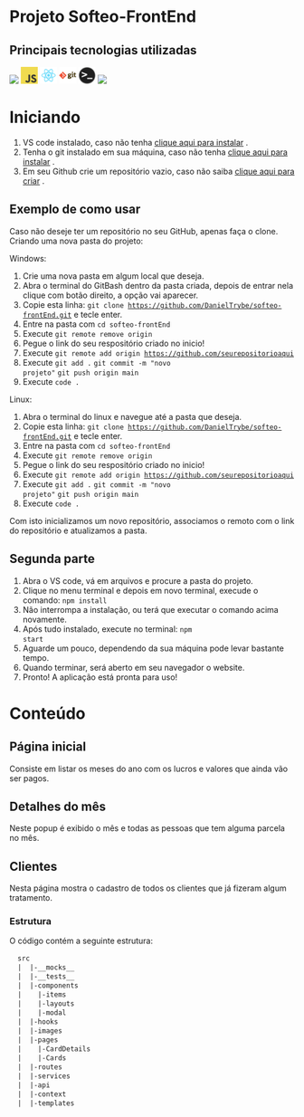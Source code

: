 # Projeto Softeo-FrontEnd

## Principais tecnologias utilizadas

<code><img height="30" src="https://bognarjunior.files.wordpress.com/2018/09/typescript.png"></code>
<code><img height="30" src="https://raw.githubusercontent.com/github/explore/80688e429a7d4ef2fca1e82350fe8e3517d3494d/topics/javascript/javascript.png"></code>
<code><img height="30" src="https://raw.githubusercontent.com/github/explore/80688e429a7d4ef2fca1e82350fe8e3517d3494d/topics/react/react.png"></code>
<code><img height="30" src="https://raw.githubusercontent.com/github/explore/80688e429a7d4ef2fca1e82350fe8e3517d3494d/topics/git/git.png"></code>
<code><img height="30" src="https://raw.githubusercontent.com/github/explore/80688e429a7d4ef2fca1e82350fe8e3517d3494d/topics/terminal/terminal.png"></code>
<code><img height="30" src="https://v4.mui.com/static/logo.png"></code>

# Iniciando

1. VS code instalado, caso não tenha <a href="https://code.visualstudio.com/download">clique aqui para instalar</a> .
2. Tenha o git instalado em sua máquina, caso não tenha <a href="https://git-scm.com/book/en/v2/Getting-Started-Installing-Git">clique aqui para instalar</a> .
3. Em seu Github crie um repositório vazio, caso não saiba <a href="https://docs.github.com/pt/get-started/quickstart/create-a-repo">clique aqui para criar</a> .

## Exemplo de como usar

Caso não deseje ter um repositório no seu GitHub, apenas faça o clone.
Criando uma nova pasta do projeto:

Windows:

1. Crie uma nova pasta em algum local que deseja.
2. Abra o terminal do GitBash dentro da pasta criada, depois de entrar nela clique com botão direito, a opção vai aparecer.
3. Copie esta linha: <code>git clone https://github.com/DanielTrybe/softeo-frontEnd.git</code> e tecle enter.
4. Entre na pasta com <code>cd softeo-frontEnd</code>
5. Execute <code>git remote remove origin</code>
6. Pegue o link do seu respositório criado no inicio!
7. Execute <code>git remote add origin https://github.com/seurepositorioaqui</code>
8. Execute <code>git add .</code> <code>git commit -m "novo projeto"</code> <code>git push origin main</code>
9. Execute <code>code .</code>

Linux:

1. Abra o terminal do linux e navegue até a pasta que deseja.
2. Copie esta linha: <code>git clone https://github.com/DanielTrybe/softeo-frontEnd.git</code> e tecle enter.
3. Entre na pasta com <code>cd softeo-frontEnd</code>
4. Execute <code>git remote remove origin</code>
5. Pegue o link do seu respositório criado no inicio!
6. Execute <code>git remote add origin https://github.com/seurepositorioaqui</code>
7. Execute <code>git add .</code> <code>git commit -m "novo projeto"</code> <code>git push origin main</code>
8. Execute <code>code .</code>

Com isto inicializamos um novo repositório, associamos o remoto com o link do repositório e atualizamos a pasta.

## Segunda parte

1. Abra o VS code, vá em arquivos e procure a pasta do projeto.
2. Clique no menu terminal e depois em novo terminal, execude o comando: <code>npm install</code>
3. Não interrompa a instalação, ou terá que executar o comando acima novamente.
4. Após tudo instalado, execute no terminal: <code>npm start</code>
5. Aguarde um pouco, dependendo da sua máquina pode levar bastante tempo.
6. Quando terminar, será aberto em seu navegador o website.
7. Pronto! A aplicação está pronta para uso!

# Conteúdo

## Página inicial

Consiste em listar os meses do ano com os lucros e valores que ainda vão ser pagos.

## Detalhes do mês

Neste popup é exibido o mês e todas as pessoas que tem alguma parcela no mês.

## Clientes

Nesta página mostra o cadastro de todos os clientes que já fizeram algum tratamento.

### Estrutura

O código contém a seguinte estrutura:

```
  src
  |  |-__mocks__
  |  |-__tests__
  |  |-components
  |    |-items
  |    |-layouts
  |    |-modal
  |  |-hooks
  |  |-images
  |  |-pages
  |    |-CardDetails
  |    |-Cards
  |  |-routes
  |  |-services
  |  |-api
  |  |-context
  |  |-templates
```
